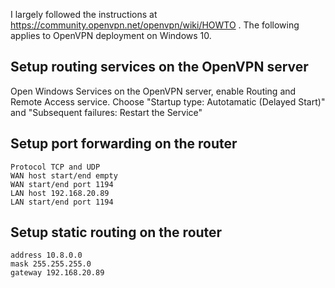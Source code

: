 I largely followed the instructions at https://community.openvpn.net/openvpn/wiki/HOWTO . The following applies to OpenVPN deployment on Windows 10.

## Setup routing services on the OpenVPN server
Open Windows Services on the OpenVPN server, enable Routing and Remote Access service. Choose "Startup type: Autotamatic (Delayed Start)" and "Subsequent failures: Restart the Service"

## Setup port forwarding on the router

    Protocol TCP and UDP
    WAN host start/end empty
    WAN start/end port 1194
    LAN host 192.168.20.89
    LAN start/end port 1194

## Setup static routing on the router

    address 10.8.0.0
    mask 255.255.255.0
    gateway 192.168.20.89
